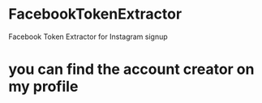 # FacebookTokenExtractor

Facebook Token Extractor for Instagram signup 

# you can find the account creator on my profile
